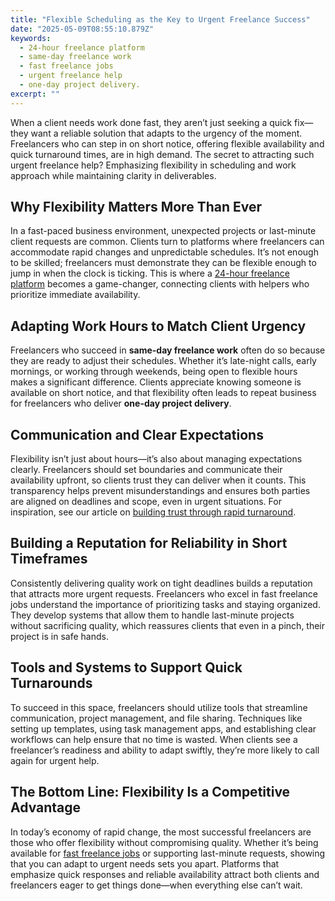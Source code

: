 ```yaml
---
title: "Flexible Scheduling as the Key to Urgent Freelance Success"
date: "2025-05-09T08:55:10.879Z"
keywords:
  - 24-hour freelance platform
  - same-day freelance work
  - fast freelance jobs
  - urgent freelance help
  - one-day project delivery.
excerpt: ""
---
```


When a client needs work done fast, they aren’t just seeking a quick fix—they want a reliable solution that adapts to the urgency of the moment. Freelancers who can step in on short notice, offering flexible availability and quick turnaround times, are in high demand. The secret to attracting such urgent freelance help? Emphasizing flexibility in scheduling and work approach while maintaining clarity in deliverables.

## Why Flexibility Matters More Than Ever

In a fast-paced business environment, unexpected projects or last-minute client requests are common. Clients turn to platforms where freelancers can accommodate rapid changes and unpredictable schedules. It’s not enough to be skilled; freelancers must demonstrate they can be flexible enough to jump in when the clock is ticking. This is where a [24-hour freelance platform](https://yourwebsite.com/24-hour-freelance-platform) becomes a game-changer, connecting clients with helpers who prioritize immediate availability.

## Adapting Work Hours to Match Client Urgency

Freelancers who succeed in **same-day freelance work** often do so because they are ready to adjust their schedules. Whether it’s late-night calls, early mornings, or working through weekends, being open to flexible hours makes a significant difference. Clients appreciate knowing someone is available on short notice, and that flexibility often leads to repeat business for freelancers who deliver **one-day project delivery**.

## Communication and Clear Expectations

Flexibility isn’t just about hours—it’s also about managing expectations clearly. Freelancers should set boundaries and communicate their availability upfront, so clients trust they can deliver when it counts. This transparency helps prevent misunderstandings and ensures both parties are aligned on deadlines and scope, even in urgent situations. For inspiration, see our article on [building trust through rapid turnaround](https://yourwebsite.com/Building-trust-through-rapid-turnaround).

## Building a Reputation for Reliability in Short Timeframes

Consistently delivering quality work on tight deadlines builds a reputation that attracts more urgent requests. Freelancers who excel in fast freelance jobs understand the importance of prioritizing tasks and staying organized. They develop systems that allow them to handle last-minute projects without sacrificing quality, which reassures clients that even in a pinch, their project is in safe hands.

## Tools and Systems to Support Quick Turnarounds

To succeed in this space, freelancers should utilize tools that streamline communication, project management, and file sharing. Techniques like setting up templates, using task management apps, and establishing clear workflows can help ensure that no time is wasted. When clients see a freelancer’s readiness and ability to adapt swiftly, they’re more likely to call again for urgent help.

## The Bottom Line: Flexibility Is a Competitive Advantage

In today’s economy of rapid change, the most successful freelancers are those who offer flexibility without compromising quality. Whether it’s being available for [fast freelance jobs](https://yourwebsite.com/fast-freelance-jobs) or supporting last-minute requests, showing that you can adapt to urgent needs sets you apart. Platforms that emphasize quick responses and reliable availability attract both clients and freelancers eager to get things done—when everything else can’t wait.
